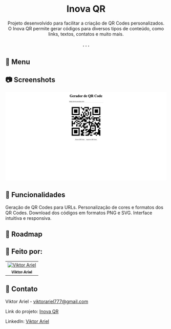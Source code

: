 <div align='center'> <h1>Inova QR</h1> <p>Projeto desenvolvido para facilitar a criação de QR Codes personalizados. O Inova QR permite gerar códigos para diversos tipos de conteúdo, como links, textos, contatos e muito mais.</p> 

<h4> <span> · </span> <a href="https://github.com/seu-usuario/inova-qr/blob/master/README.md"> </a> <span> · </span> <a href="https://github.com/seu-usuario/inova-qr/issues"> </a> <span> · </span> <a href="https://github.com/seu-usuario/inova-qr/issues"> </a> </h4> </div>

## :notebook_with_decorative_cover: Menu

## :camera: Screenshots
<div align="center"> <a href=""><img src="img.png" alt='image' width='800'/></a> </div>

## :dart: Funcionalidades
Geração de QR Codes para URLs.
Personalização de cores e formatos dos QR Codes.
Download dos códigos em formatos PNG e SVG.
Interface intuitiva e responsiva.


## :compass: Roadmap

 ## 🔧 Feito por:

<table> <tr> <td align="center"> <a href="https://github.com/viktor-ariel"> <img src="https://avatars.githubusercontent.com/u/98894099?v=4" width="100px;" alt="Viktor Ariel"/> <br/> <sub><b>Viktor Ariel</b></sub> </a> </td> <!-- Adicione outros membros da equipe aqui --> </tr> </table>


## :handshake: Contato

Viktor Ariel - viktorariel777@gmail.com

Link do projeto: [Inova QR](https://github.com/viktor-ariel/inova-qr/)

LinkedIn: [Viktor Ariel](https://www.linkedin.com/in/viktor-ariel/)

